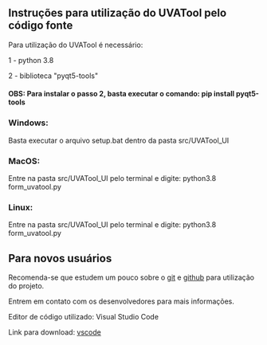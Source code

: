  ## Instruções para utilização do UVATool pelo código fonte

Para utilização do UVATool é necessário: 

1 - python 3.8 

2 - biblioteca "pyqt5-tools"

#### OBS: Para instalar o passo 2, basta executar o comando: pip install pyqt5-tools

### Windows:
 Basta executar o arquivo setup.bat dentro da pasta src/UVATool_UI

### MacOS: 
 Entre na pasta src/UVATool_UI pelo terminal e digite: python3.8 form_uvatool.py

### Linux: 
 Entre na pasta src/UVATool_UI pelo terminal e digite: python3.8 form_uvatool.py

## Para novos usuários

Recomenda-se que estudem um pouco sobre o <a href="https://pt.wikipedia.org/wiki/Git">git</a> e <a href="https://pt.wikipedia.org/wiki/GitHub">github</a> para utilização do projeto.

Entrem em contato com os desenvolvedores para mais informações.

Editor de código utilizado: Visual Studio Code

Link para download: <a href="https://code.visualstudio.com/download">vscode</a>

<!-- Para iniciar os trabalhos é necessário a instalação do git no computador do usuário. Cada pasta conterá informações
sobre a utilização do sistema em cada área de desenvolvimento.

## O que é o git?

O git é um sistema de versionamento que utilizamos no UVATools para manter as alterações
feitas pelo sistema a medida que é desenvolvido. Segue algumas orientações para utilização do git
para novos usuários.  -->

<!-- ## Anotações git

### Adiciona todos os arquivos no git

git add .

### Para adicionar somente um arquivo o comando fica o seguinte

git add ARQUIVO

obs:o arquivo deve conter a extenção exemplo - arquivo.txt


### Adiciona um commit no branch master

git commit -m "COMENTÁRIO"


### Sincroniza os arquivos no github

git push


### Atualiza os arquivos locais

git pull


### Verifica commits pelo terminal

git log --oneline -->

